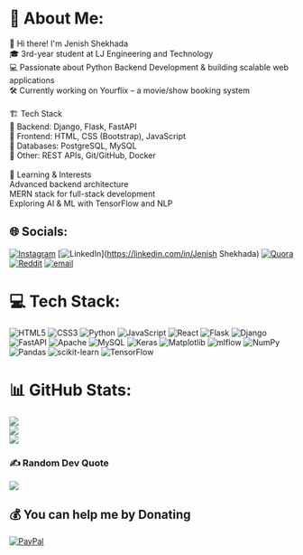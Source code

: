 # 💫 About Me:
🚀 Hi there! I'm Jenish Shekhada<br>🎓 3rd-year student at LJ Engineering and Technology<br>💻 Passionate about Python Backend Development & building scalable web applications<br>🛠️ Currently working on Yourflix – a movie/show booking system<br><br>🏗️ Tech Stack<br>🔹 Backend: Django, Flask, FastAPI<br>🔹 Frontend: HTML, CSS (Bootstrap), JavaScript<br>🔹 Databases: PostgreSQL, MySQL<br>🔹 Other: REST APIs, Git/GitHub, Docker<br><br>🌱 Learning & Interests<br>Advanced backend architecture<br>MERN stack for full-stack development<br>Exploring AI & ML with TensorFlow and NLP


## 🌐 Socials:
[![Instagram](https://img.shields.io/badge/Instagram-%23E4405F.svg?logo=Instagram&logoColor=white)](https://instagram.com/j._r._shekhada) [![LinkedIn](https://img.shields.io/badge/LinkedIn-%230077B5.svg?logo=linkedin&logoColor=white)](https://linkedin.com/in/Jenish Shekhada) [![Quora](https://img.shields.io/badge/Quora-%23B92B27.svg?logo=Quora&logoColor=white)](https://quora.com/profile/ShadowMonarch) [![Reddit](https://img.shields.io/badge/Reddit-%23FF4500.svg?logo=Reddit&logoColor=white)](https://reddit.com/user/Shadow_Monarch) [![email](https://img.shields.io/badge/Email-D14836?logo=gmail&logoColor=white)](mailto:jenishshekhada7@gmail.com) 

# 💻 Tech Stack:
![HTML5](https://img.shields.io/badge/html5-%23E34F26.svg?style=flat-square&logo=html5&logoColor=white) ![CSS3](https://img.shields.io/badge/css3-%231572B6.svg?style=flat-square&logo=css3&logoColor=white) ![Python](https://img.shields.io/badge/python-3670A0?style=flat-square&logo=python&logoColor=ffdd54) ![JavaScript](https://img.shields.io/badge/javascript-%23323330.svg?style=flat-square&logo=javascript&logoColor=%23F7DF1E) ![React](https://img.shields.io/badge/react-%2320232a.svg?style=flat-square&logo=react&logoColor=%2361DAFB) ![Flask](https://img.shields.io/badge/flask-%23000.svg?style=flat-square&logo=flask&logoColor=white) ![Django](https://img.shields.io/badge/django-%23092E20.svg?style=flat-square&logo=django&logoColor=white) ![FastAPI](https://img.shields.io/badge/FastAPI-005571?style=flat-square&logo=fastapi) ![Apache](https://img.shields.io/badge/apache-%23D42029.svg?style=flat-square&logo=apache&logoColor=white) ![MySQL](https://img.shields.io/badge/mysql-4479A1.svg?style=flat-square&logo=mysql&logoColor=white) ![Keras](https://img.shields.io/badge/Keras-%23D00000.svg?style=flat-square&logo=Keras&logoColor=white) ![Matplotlib](https://img.shields.io/badge/Matplotlib-%23ffffff.svg?style=flat-square&logo=Matplotlib&logoColor=black) ![mlflow](https://img.shields.io/badge/mlflow-%23d9ead3.svg?style=flat-square&logo=numpy&logoColor=blue) ![NumPy](https://img.shields.io/badge/numpy-%23013243.svg?style=flat-square&logo=numpy&logoColor=white) ![Pandas](https://img.shields.io/badge/pandas-%23150458.svg?style=flat-square&logo=pandas&logoColor=white) ![scikit-learn](https://img.shields.io/badge/scikit--learn-%23F7931E.svg?style=flat-square&logo=scikit-learn&logoColor=white) ![TensorFlow](https://img.shields.io/badge/TensorFlow-%23FF6F00.svg?style=flat-square&logo=TensorFlow&logoColor=white)
# 📊 GitHub Stats:
![](https://github-readme-stats.vercel.app/api?username=JRshekhada7&theme=radical&hide_border=false&include_all_commits=true&count_private=true)<br/>
![](https://github-readme-streak-stats.herokuapp.com/?user=JRshekhada7&theme=radical&hide_border=false)<br/>
![](https://github-readme-stats.vercel.app/api/top-langs/?username=JRshekhada7&theme=radical&hide_border=false&include_all_commits=true&count_private=true&layout=compact)

### ✍️ Random Dev Quote
![](https://quotes-github-readme.vercel.app/api?type=vetical&theme=dark)

  ## 💰 You can help me by Donating
  [![PayPal](https://img.shields.io/badge/PayPal-00457C?style=for-the-badge&logo=paypal&logoColor=white)](https://paypal.me/@JenishShekhada) 

  
<!-- Proudly created with GPRM ( https://gprm.itsvg.in ) -->

